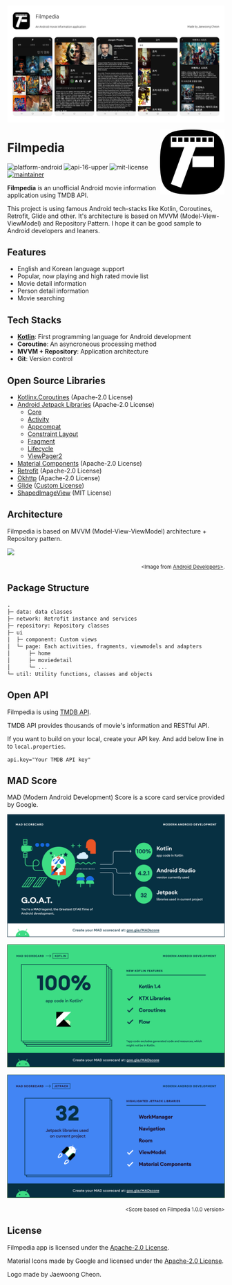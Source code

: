 ![preview](./image/preview.png)

<img alt="logo" src="./image/filmpedia_logo_squircle.png" align="right" width="150" />

# Filmpedia 

![platform-android](https://img.shields.io/badge/Platform-Android-green?logo=android&logoColor=green) ![api-16-upper](https://img.shields.io/badge/API-16%2B-green?logo=android&logoColor=green) ![mit-license](https://img.shields.io/badge/License-MIT-blue?logo=apache&logoColor=blue) [![maintainer](https://img.shields.io/badge/%3C%2F%3E%20by-Jaewoong%20Cheon-A97BFF.svg)](https://github.com/woongdev)

**Filmpedia** is an unofficial Android movie information application using TMDB API.

This project is using famous Android tech-stacks like Kotlin, Coroutines, Retrofit, Glide and other.
It's architecture is based on MVVM (Model-View-ViewModel) and Repository Pattern.
I hope it can be good sample to Android developers and leaners.

## Features

- English and Korean language support
- Popular, now playing and high rated movie list
- Movie detail information
- Person detail information
- Movie searching

## Tech Stacks

- **[Kotlin](https://github.com/JetBrains/kotlin)**: First programming language for Android development
- **Coroutine**: An asyncroneous processing method
- **MVVM + Repository**: Application architecture
- **Git**: Version control

## Open Source Libraries

- [Kotlinx.Coroutines](https://github.com/Kotlin/kotlinx.coroutines) (Apache-2.0 License)
- [Android Jetpack Libraries](https://github.com/androidx/androidx) (Apache-2.0 License)
  - [Core](https://github.com/androidx/androidx/tree/androidx-main/core)
  - [Activity](https://github.com/androidx/androidx/tree/androidx-main/activity)
  - [Appcompat](https://github.com/androidx/androidx/tree/androidx-main/appcompat)
  - [Constraint Layout](https://github.com/androidx/constraintlayout)
  - [Fragment](https://github.com/androidx/androidx/tree/androidx-main/fragment)
  - [Lifecycle](https://github.com/androidx/androidx/tree/androidx-main/lifecycle)
  - [ViewPager2](https://github.com/androidx/androidx/tree/androidx-main/viewpager2)
- [Material Components](https://github.com/material-components/material-components-android) (Apache-2.0 License)
- [Retrofit](https://github.com/square/retrofit) (Apache-2.0 License)
- [Okhttp](https://github.com/square/okhttp) (Apache-2.0 License)
- [Glide](https://github.com/bumptech/glide) ([Custom License](https://github.com/bumptech/glide/blob/master/LICENSE))
- [ShapedImageView](https://github.com/woongdev/ShapedImageView) (MIT License)

## Architecture

Filmpedia is based on MVVM (Model-View-ViewModel) architecture + Repository pattern.

![](https://developer.android.com/topic/libraries/architecture/images/final-architecture.png)
<div align="right">
    <small>
        &lt;Image from <a href="https://developer.android.com/jetpack/guide?gclid=CjwKCAjw1JeJBhB9EiwAV612y_g-BW7h2BTGnW3IppKi9ZqdxaOpgKO02VhcRUCzH-7ECMUs7Q7F9RoCcbQQAvD_BwE&gclsrc=aw.ds">Android Developers&gt;</a>.
    </small>
</div>

## Package Structure

```
.
├─ data: data classes
├─ network: Retrofit instance and services
├─ repository: Repository classes
├─ ui
│  ├─ component: Custom views
│  └─ page: Each activities, fragments, viewmodels and adapters
│      ├─ home
│      ├─ moviedetail
│      └─ ...
└─ util: Utility functions, classes and objects
```

## Open API

Filmpedia is using [TMDB API](https://developers.themoviedb.org/3).

TMDB API provides thousands of movie's information and RESTful API.

If you want to build on your local, create your API key.
And add below line in to `local.properties`.

```
api.key="Your TMDB API key"
```

## MAD Score

MAD (Modern Android Development) Score is a score card service provided by Google.

![madscore-summary](./madscore/summary.png)

![madscore-kotlin](./madscore/kotlin.png)

![madscore-jetpack](./madscore/jetpack.png)

<div align="right">
    <small>
        &lt;Score based on Filmpedia 1.0.0 version&gt;
    </small>
</div>

## License

Filmpedia app is licensed under the [Apache-2.0 License](./LICENSE).

Material Icons made by Google and licensed under the [Apache-2.0 License](http://www.apache.org/licenses/LICENSE-2.0.txt).

Logo made by Jaewoong Cheon.
